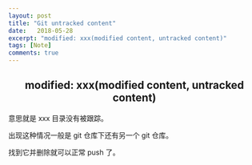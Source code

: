```yaml
---
layout: post
title: "Git untracked content"
date:   2018-05-28
excerpt: "modified: xxx(modified content, untracked content)"
tags: [Note]
comments: true
---
```


<center><h2>modified: xxx(modified content, untracked content)</h2></center>

<!--more-->

意思就是 xxx 目录没有被跟踪。

出现这种情况一般是 git 仓库下还有另一个 git 仓库。

找到它并删除就可以正常 push 了。